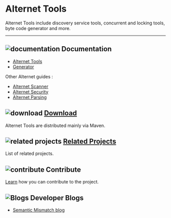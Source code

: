 # Alternet Tools

Alternet Tools include discovery service tools, concurrent and locking tools, byte code generator and more.

---

## ![documentation](../images/docs.png) Documentation

* [Alternet Tools](tools.html)
* [Generator](../tools-generator/generator.html)

Other Alternet guides :

* [Alternet Scanner](../scanner/scanner.html)
* [Alternet Security](../security/security.html)
* [Alternet Parsing](../parsing/parsing.html)

## ![download](../images/download.png) [Download](../download.html)

Alternet Tools are distributed mainly via Maven.

## ![related projects](../images/connect.png) [Related Projects](../related.html)

List of related projects.

## ![contribute](../images/settings.png) Contribute

[Learn](../contribute.html) how you can contribute to the project.

## ![Blogs](../images/blog2.png) Developer Blogs

* [Semantic Mismatch blog](http://semantic-mismatch.blogspot.fr/)

